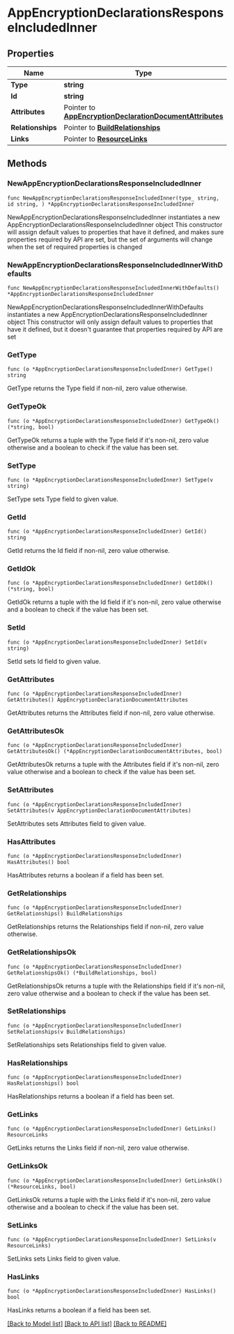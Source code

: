 # AppEncryptionDeclarationsResponseIncludedInner

## Properties

Name | Type | Description | Notes
------------ | ------------- | ------------- | -------------
**Type** | **string** |  | 
**Id** | **string** |  | 
**Attributes** | Pointer to [**AppEncryptionDeclarationDocumentAttributes**](AppEncryptionDeclarationDocumentAttributes.md) |  | [optional] 
**Relationships** | Pointer to [**BuildRelationships**](BuildRelationships.md) |  | [optional] 
**Links** | Pointer to [**ResourceLinks**](ResourceLinks.md) |  | [optional] 

## Methods

### NewAppEncryptionDeclarationsResponseIncludedInner

`func NewAppEncryptionDeclarationsResponseIncludedInner(type_ string, id string, ) *AppEncryptionDeclarationsResponseIncludedInner`

NewAppEncryptionDeclarationsResponseIncludedInner instantiates a new AppEncryptionDeclarationsResponseIncludedInner object
This constructor will assign default values to properties that have it defined,
and makes sure properties required by API are set, but the set of arguments
will change when the set of required properties is changed

### NewAppEncryptionDeclarationsResponseIncludedInnerWithDefaults

`func NewAppEncryptionDeclarationsResponseIncludedInnerWithDefaults() *AppEncryptionDeclarationsResponseIncludedInner`

NewAppEncryptionDeclarationsResponseIncludedInnerWithDefaults instantiates a new AppEncryptionDeclarationsResponseIncludedInner object
This constructor will only assign default values to properties that have it defined,
but it doesn't guarantee that properties required by API are set

### GetType

`func (o *AppEncryptionDeclarationsResponseIncludedInner) GetType() string`

GetType returns the Type field if non-nil, zero value otherwise.

### GetTypeOk

`func (o *AppEncryptionDeclarationsResponseIncludedInner) GetTypeOk() (*string, bool)`

GetTypeOk returns a tuple with the Type field if it's non-nil, zero value otherwise
and a boolean to check if the value has been set.

### SetType

`func (o *AppEncryptionDeclarationsResponseIncludedInner) SetType(v string)`

SetType sets Type field to given value.


### GetId

`func (o *AppEncryptionDeclarationsResponseIncludedInner) GetId() string`

GetId returns the Id field if non-nil, zero value otherwise.

### GetIdOk

`func (o *AppEncryptionDeclarationsResponseIncludedInner) GetIdOk() (*string, bool)`

GetIdOk returns a tuple with the Id field if it's non-nil, zero value otherwise
and a boolean to check if the value has been set.

### SetId

`func (o *AppEncryptionDeclarationsResponseIncludedInner) SetId(v string)`

SetId sets Id field to given value.


### GetAttributes

`func (o *AppEncryptionDeclarationsResponseIncludedInner) GetAttributes() AppEncryptionDeclarationDocumentAttributes`

GetAttributes returns the Attributes field if non-nil, zero value otherwise.

### GetAttributesOk

`func (o *AppEncryptionDeclarationsResponseIncludedInner) GetAttributesOk() (*AppEncryptionDeclarationDocumentAttributes, bool)`

GetAttributesOk returns a tuple with the Attributes field if it's non-nil, zero value otherwise
and a boolean to check if the value has been set.

### SetAttributes

`func (o *AppEncryptionDeclarationsResponseIncludedInner) SetAttributes(v AppEncryptionDeclarationDocumentAttributes)`

SetAttributes sets Attributes field to given value.

### HasAttributes

`func (o *AppEncryptionDeclarationsResponseIncludedInner) HasAttributes() bool`

HasAttributes returns a boolean if a field has been set.

### GetRelationships

`func (o *AppEncryptionDeclarationsResponseIncludedInner) GetRelationships() BuildRelationships`

GetRelationships returns the Relationships field if non-nil, zero value otherwise.

### GetRelationshipsOk

`func (o *AppEncryptionDeclarationsResponseIncludedInner) GetRelationshipsOk() (*BuildRelationships, bool)`

GetRelationshipsOk returns a tuple with the Relationships field if it's non-nil, zero value otherwise
and a boolean to check if the value has been set.

### SetRelationships

`func (o *AppEncryptionDeclarationsResponseIncludedInner) SetRelationships(v BuildRelationships)`

SetRelationships sets Relationships field to given value.

### HasRelationships

`func (o *AppEncryptionDeclarationsResponseIncludedInner) HasRelationships() bool`

HasRelationships returns a boolean if a field has been set.

### GetLinks

`func (o *AppEncryptionDeclarationsResponseIncludedInner) GetLinks() ResourceLinks`

GetLinks returns the Links field if non-nil, zero value otherwise.

### GetLinksOk

`func (o *AppEncryptionDeclarationsResponseIncludedInner) GetLinksOk() (*ResourceLinks, bool)`

GetLinksOk returns a tuple with the Links field if it's non-nil, zero value otherwise
and a boolean to check if the value has been set.

### SetLinks

`func (o *AppEncryptionDeclarationsResponseIncludedInner) SetLinks(v ResourceLinks)`

SetLinks sets Links field to given value.

### HasLinks

`func (o *AppEncryptionDeclarationsResponseIncludedInner) HasLinks() bool`

HasLinks returns a boolean if a field has been set.


[[Back to Model list]](../README.md#documentation-for-models) [[Back to API list]](../README.md#documentation-for-api-endpoints) [[Back to README]](../README.md)


